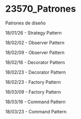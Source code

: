# 23570_Patrones
Patrones de diseño

18/01/26 - Strategy Pattern

18/02/02 - Observer Pattern

18/02/09 - Observer Pattern

18/02/16 - Decorator Pattern

18/02/23 - Decorator Pattern

18/02/23 - Factory Pattern

18/03/09 - Factory Pattern

18/03/16 - Command Pattern

18/03/23 - Command Pattern
